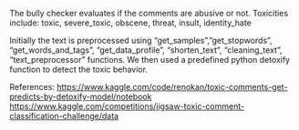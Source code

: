 The bully checker evaluates if the comments are abusive or not.
Toxicities include: toxic, severe_toxic, obscene, threat, insult, identity_hate

Initially the text is preprocessed using “get_samples”,”get_stopwords”, “get_words_and_tags”, “get_data_profile”, “shorten_text”, “cleaning_text”, “text_preprocessor” functions.
We then used a predefined python detoxify function to detect the toxic behavior. 

References:
https://www.kaggle.com/code/renokan/toxic-comments-get-predicts-by-detoxify-model/notebook
https://www.kaggle.com/competitions/jigsaw-toxic-comment-classification-challenge/data
